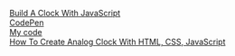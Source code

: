[Build A Clock With JavaScript](https://www.youtube.com/watch?v=Ki0XXrlKlHY)  
[CodePen](https://codepen.io/WebDevSimplified/pen/WBbyPW)  
[My code](https://github.com/itbj/JavaScript-Clock)  
[How To Create Analog Clock With HTML, CSS, JavaScript](https://www.youtube.com/watch?v=6xEQ_jA5V2Y)  
[]()  